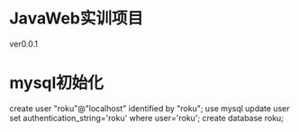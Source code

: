 # JavaWeb实训项目  
  
ver0.0.1  

# mysql初始化
create user "roku"@"localhost" identified by "roku";
use mysql
update user set authentication_string='roku' where user='roku';
create database roku;
